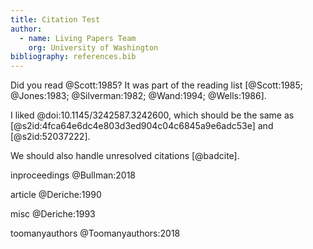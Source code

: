 ```yaml
---
title: Citation Test
author:
  - name: Living Papers Team
    org: University of Washington
bibliography: references.bib
---
```


Did you read @Scott:1985? It was part of the reading list [@Scott:1985; @Jones:1983; @Silverman:1982; @Wand:1994; @Wells:1986].

I liked @doi:10.1145/3242587.3242600, which should be the same as [@s2id:4fca64e6dc4e803d3ed904c04c6845a9e6adc53e] and [@s2id:52037222].

We should also handle unresolved citations [@badcite].

inproceedings @Bullman:2018

article @Deriche:1990

misc @Deriche:1993

toomanyauthors @Toomanyauthors:2018